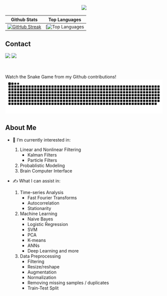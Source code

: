 <p align="center">
  <img src="[![Typing SVG](https://readme-typing-svg.demolab.com?font=Fira+Code&size=30&duration=2000&pause=1000&color=F797EB&background=FFF9F900&center=true&vCenter=true&multiline=true&repeat=false&random=false&width=435&height=100&lines=my+name+is+markus!;and+i+love+data+%F0%9F%93%88)](https://git.io/typing-svg)" />
</p>

| Github Stats | Top Languages |
| --- | --- |
| [![GitHub Streak](http://github-readme-streak-stats.herokuapp.com?user=mlmulv&theme=dark&background=000000)](https://git.io/streak-stats) | [![Top Languages](https://github-readme-stats.vercel.app/api/top-langs/?username=mlmulv&langs_count=16&theme=dracula) |


## Contact 
<div> 
  <a href="https://www.linkedin.com/in/markus-mulvihill-6549961a0/" target="_blank"><img src="https://img.shields.io/badge/-LinkedIn-%230077B5?style=for-the-badge&logo=linkedin&logoColor=white" target="_blank"></a> 
  <a href = "mailto: markusmulvihill1103@gmail.com"><img src="https://img.shields.io/badge/-Gmail-%23333?style=for-the-badge&logo=gmail&logoColor=white" target="_blank"></a>
 </br>
</br>
<div>

</br>


Watch the Snake Game from my Github contributions!
![Snake animation](https://raw.githubusercontent.com/mlmulv/mlmulv/output/github-contribution-grid-snake-dark.svg)
<!--
**mlmulv/mlmulv** is a ✨ _special_ ✨ repository because its `README.md` (this file) appears on your GitHub profile.

Here are some ideas to get you started:
-->
## About Me
- 🌱 I’m currently interested in:
  1. Linear and Nonlinear Filtering
     * Kalman Filters
     * Particle Filters
  2. Probablistic Modeling
  3. Brain Computer Interface
  
- ✍️ What I can assist in:
  1. Time-series Analysis
     * Fast Fourier Transforms
     * Autocorrelation
     * Stationarity
  2. Machine Learning
      * Naive Bayes
      * Logistic Regression
      * SVM
      * PCA
      * K-means
      * ANNs
      * Deep Learning and more
  3. Data Preprocessing
     * Filtering
     * Resize/reshape
     * Augmentation
     * Normalization
     * Removing missing samples / duplicates
     * Train-Test Split
  
 



